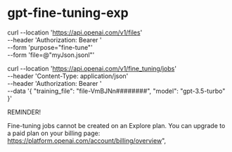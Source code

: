 # gpt-fine-tuning-exp

curl --location 'https://api.openai.com/v1/files' \
--header 'Authorization: Bearer ' \
--form 'purpose="fine-tune"' \
--form 'file=@"myJson.jsonl"'

curl --location 'https://api.openai.com/v1/fine_tuning/jobs' \
--header 'Content-Type: application/json' \
--header 'Authorization: Bearer ' \
--data '{
    "training_file": "file-VmBJNn########",
    "model": "gpt-3.5-turbo"
  }'
  
REMINDER!

Fine-tuning jobs cannot be created on an Explore plan. You can upgrade to a paid plan on your billing page: https://platform.openai.com/account/billing/overview",   
